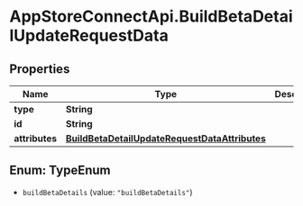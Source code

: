 # AppStoreConnectApi.BuildBetaDetailUpdateRequestData

## Properties

Name | Type | Description | Notes
------------ | ------------- | ------------- | -------------
**type** | **String** |  | 
**id** | **String** |  | 
**attributes** | [**BuildBetaDetailUpdateRequestDataAttributes**](BuildBetaDetailUpdateRequestDataAttributes.md) |  | [optional] 



## Enum: TypeEnum


* `buildBetaDetails` (value: `"buildBetaDetails"`)




